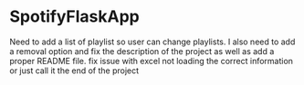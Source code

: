 # SpotifyFlaskApp
Need to add a list of playlist so user can change playlists.
I also need to add a removal option 
and fix the description of the project as well as add a proper README file.
fix issue with excel not loading the correct information
or just call it the end of the project
